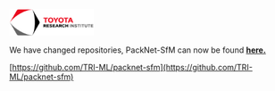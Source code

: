 [<img src="/media/figs/tri-logo.png" width="30%">](https://www.tri.global/)

We have changed repositories, PackNet-SfM can now be found [**here.**](https://github.com/TRI-ML/packnet-sfm) 

[https://github.com/TRI-ML/packnet-sfm](https://github.com/TRI-ML/packnet-sfm)
